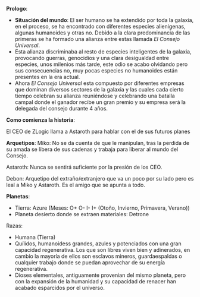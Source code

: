 
**Prologo**: 
- **Situación del mundo**: El ser humano se ha extendido por toda la galaxia, en el proceso, se ha encontrado con diferentes especies alienigenas, algunas humanoides y otras no. Debido a la clara predominancia de las primeras se ha formado una alianza entre estas llamada *El Consejo Universal*. 
- Esta alianza discriminaba al resto de especies inteligentes de la galaxia, provocando guerras, genocidios y una clara desigualdad entre especies, unos milenios más tarde, este odio se acabo olvidando pero sus consecuencias no, muy pocas especies no humanoides están presentes en la era actual. 
- Ahora *El Consejo Universal* esta compuesto por diferentes empresas que dominan diversos sectores de la galaxia y las cuales cada cierto tiempo celebran su alianza reuniéndose y celebrando una batalla campal donde el ganador recibe un gran premio y su empresa será la delegada del consejo durante 4 años.

**Como comienza la historia**:

El CEO de ZLogic llama a Astaroth para hablar con el de sus futuros planes

**Arquetipos**:
Miko: No se da cuenta de que le manipulan, tras la perdida de su amada se libera de sus cadenas y trabaja para liberar al mundo del Consejo.

Astaroth: Nunca se sentirá suficiente por la presión de los CEO.

Debon: Arquetipo del extraño/extranjero que va un poco por su lado pero es leal a Miko y Astaroth. Es el amigo que se apunta a todo.

**Planetas**:
- Tierra: Azure (Meses: O+ O- I- I+ (Otoño, Invierno, Primavera, Verano))
- Planeta desierto donde se extraen materiales: Detrone

Razas: 
- Humana (Tierra)
- Quílidos, humanoidess grandes, azules y potenciados con una gran capacidad regenerativa. Los que son libres viven bien y adinerados, en cambio la mayoría de ellos son esclavos mineros, guardaespaldas o cualquier trabajo donde se puedan aprovechar de su energía regenerativa.
- Dioses elementales, antiguamente provenian del mismo planeta, pero con la expansión de la humanidad y su capacidad de renacer han acabado esparcidos por el universo.